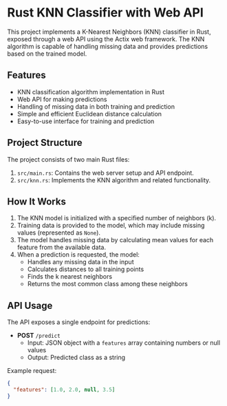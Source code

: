 # Rust KNN Classifier with Web API

This project implements a K-Nearest Neighbors (KNN) classifier in Rust, exposed through a web API using the Actix web framework. The KNN algorithm is capable of handling missing data and provides predictions based on the trained model.

## Features

- KNN classification algorithm implementation in Rust
- Web API for making predictions
- Handling of missing data in both training and prediction
- Simple and efficient Euclidean distance calculation
- Easy-to-use interface for training and prediction

## Project Structure

The project consists of two main Rust files:

1. `src/main.rs`: Contains the web server setup and API endpoint.
2. `src/knn.rs`: Implements the KNN algorithm and related functionality.

## How It Works

1. The KNN model is initialized with a specified number of neighbors (k).
2. Training data is provided to the model, which may include missing values (represented as `None`).
3. The model handles missing data by calculating mean values for each feature from the available data.
4. When a prediction is requested, the model:
   - Handles any missing data in the input
   - Calculates distances to all training points
   - Finds the k nearest neighbors
   - Returns the most common class among these neighbors

## API Usage

The API exposes a single endpoint for predictions:

- **POST** `/predict`
  - Input: JSON object with a `features` array containing numbers or null values
  - Output: Predicted class as a string

Example request:
```json
{
  "features": [1.0, 2.0, null, 3.5]
}
